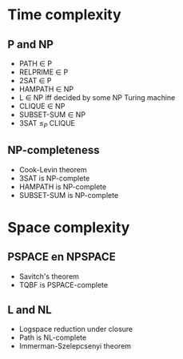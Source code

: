 # Time complexity

## P and NP

- PATH $\in$ P
- RELPRIME $\in$ P
- 2SAT $\in$ P
- HAMPATH $\in$ NP
- L $\in$ NP iff decided by some NP Turing machine
- CLIQUE $\in$ NP
- SUBSET-SUM $\in$ NP
- 3SAT $\leq_P$ CLIQUE

## NP-completeness
- Cook-Levin theorem
- 3SAT is NP-complete
- HAMPATH is NP-complete
- SUBSET-SUM is NP-complete

# Space complexity

## PSPACE en NPSPACE

- Savitch's theorem
- TQBF is PSPACE-complete

## L and NL

- Logspace reduction under closure
- Path is NL-complete
- Immerman-Szelepcsenyi theorem
